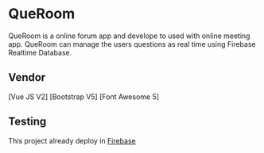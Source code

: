 # QueRoom

QueRoom is a online forum app and develope to used with online meeting app. QueRoom can manage the users questions as real time using Firebase Realtime Database.

## Vendor

[Vue JS V2] [Bootstrap V5] [Font Awesome 5]

## Testing
This project already deploy in [Firebase](https://questions-room.web.app/)
